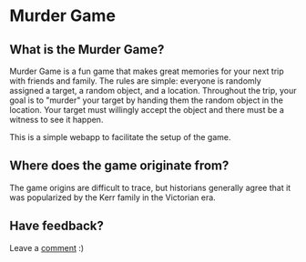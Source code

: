 # Murder Game

## What is the Murder Game?
Murder Game is a fun game that makes great memories for your next trip with friends and family. The rules are simple: everyone is randomly assigned a target, a random object, and a location. Throughout the trip, your goal is to "murder" your target by handing them the random object in the location. Your target must willingly accept the object and there must be a witness to see it happen.

This is a simple webapp to facilitate the setup of the game.

## Where does the game originate from?
The game origins are difficult to trace, but historians generally agree that it was popularized by the Kerr family in the Victorian era.

## Have feedback?
Leave a [comment](https://github.com/ryskwok/murder-game/issues/new) :)